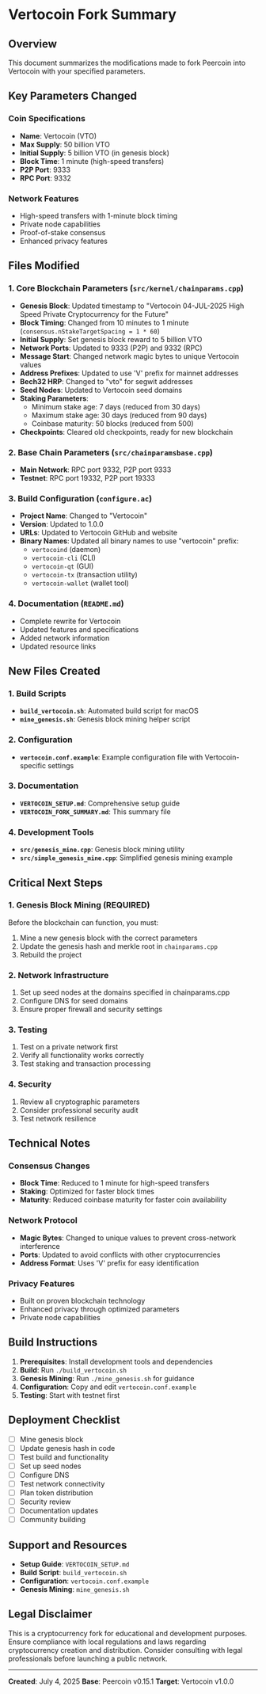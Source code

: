 # Vertocoin Fork Summary

## Overview

This document summarizes the modifications made to fork Peercoin into Vertocoin with your specified parameters.

## Key Parameters Changed

### Coin Specifications

- **Name**: Vertocoin (VTO)
- **Max Supply**: 50 billion VTO
- **Initial Supply**: 5 billion VTO (in genesis block)
- **Block Time**: 1 minute (high-speed transfers)
- **P2P Port**: 9333
- **RPC Port**: 9332

### Network Features

- High-speed transfers with 1-minute block timing
- Private node capabilities
- Proof-of-stake consensus
- Enhanced privacy features

## Files Modified

### 1. Core Blockchain Parameters (`src/kernel/chainparams.cpp`)

- **Genesis Block**: Updated timestamp to "Vertocoin 04-JUL-2025 High Speed Private Cryptocurrency for the Future"
- **Block Timing**: Changed from 10 minutes to 1 minute (`consensus.nStakeTargetSpacing = 1 * 60`)
- **Initial Supply**: Set genesis block reward to 5 billion VTO
- **Network Ports**: Updated to 9333 (P2P) and 9332 (RPC)
- **Message Start**: Changed network magic bytes to unique Vertocoin values
- **Address Prefixes**: Updated to use 'V' prefix for mainnet addresses
- **Bech32 HRP**: Changed to "vto" for segwit addresses
- **Seed Nodes**: Updated to Vertocoin seed domains
- **Staking Parameters**:
  - Minimum stake age: 7 days (reduced from 30 days)
  - Maximum stake age: 30 days (reduced from 90 days)
  - Coinbase maturity: 50 blocks (reduced from 500)
- **Checkpoints**: Cleared old checkpoints, ready for new blockchain

### 2. Base Chain Parameters (`src/chainparamsbase.cpp`)

- **Main Network**: RPC port 9332, P2P port 9333
- **Testnet**: RPC port 19332, P2P port 19333

### 3. Build Configuration (`configure.ac`)

- **Project Name**: Changed to "Vertocoin"
- **Version**: Updated to 1.0.0
- **URLs**: Updated to Vertocoin GitHub and website
- **Binary Names**: Updated all binary names to use "vertocoin" prefix:
  - `vertocoind` (daemon)
  - `vertocoin-cli` (CLI)
  - `vertocoin-qt` (GUI)
  - `vertocoin-tx` (transaction utility)
  - `vertocoin-wallet` (wallet tool)

### 4. Documentation (`README.md`)

- Complete rewrite for Vertocoin
- Updated features and specifications
- Added network information
- Updated resource links

## New Files Created

### 1. Build Scripts

- **`build_vertocoin.sh`**: Automated build script for macOS
- **`mine_genesis.sh`**: Genesis block mining helper script

### 2. Configuration

- **`vertocoin.conf.example`**: Example configuration file with Vertocoin-specific settings

### 3. Documentation

- **`VERTOCOIN_SETUP.md`**: Comprehensive setup guide
- **`VERTOCOIN_FORK_SUMMARY.md`**: This summary file

### 4. Development Tools

- **`src/genesis_mine.cpp`**: Genesis block mining utility
- **`src/simple_genesis_mine.cpp`**: Simplified genesis mining example

## Critical Next Steps

### 1. Genesis Block Mining (REQUIRED)

Before the blockchain can function, you must:

1. Mine a new genesis block with the correct parameters
2. Update the genesis hash and merkle root in `chainparams.cpp`
3. Rebuild the project

### 2. Network Infrastructure

1. Set up seed nodes at the domains specified in chainparams.cpp
2. Configure DNS for seed domains
3. Ensure proper firewall and security settings

### 3. Testing

1. Test on a private network first
2. Verify all functionality works correctly
3. Test staking and transaction processing

### 4. Security

1. Review all cryptographic parameters
2. Consider professional security audit
3. Test network resilience

## Technical Notes

### Consensus Changes

- **Block Time**: Reduced to 1 minute for high-speed transfers
- **Staking**: Optimized for faster block times
- **Maturity**: Reduced coinbase maturity for faster coin availability

### Network Protocol

- **Magic Bytes**: Changed to unique values to prevent cross-network interference
- **Ports**: Updated to avoid conflicts with other cryptocurrencies
- **Address Format**: Uses 'V' prefix for easy identification

### Privacy Features

- Built on proven blockchain technology
- Enhanced privacy through optimized parameters
- Private node capabilities

## Build Instructions

1. **Prerequisites**: Install development tools and dependencies
2. **Build**: Run `./build_vertocoin.sh`
3. **Genesis Mining**: Run `./mine_genesis.sh` for guidance
4. **Configuration**: Copy and edit `vertocoin.conf.example`
5. **Testing**: Start with testnet first

## Deployment Checklist

- [ ] Mine genesis block
- [ ] Update genesis hash in code
- [ ] Test build and functionality
- [ ] Set up seed nodes
- [ ] Configure DNS
- [ ] Test network connectivity
- [ ] Plan token distribution
- [ ] Security review
- [ ] Documentation updates
- [ ] Community building

## Support and Resources

- **Setup Guide**: `VERTOCOIN_SETUP.md`
- **Build Script**: `build_vertocoin.sh`
- **Configuration**: `vertocoin.conf.example`
- **Genesis Mining**: `mine_genesis.sh`

## Legal Disclaimer

This is a cryptocurrency fork for educational and development purposes. Ensure compliance with local regulations and laws regarding cryptocurrency creation and distribution. Consider consulting with legal professionals before launching a public network.

---

**Created**: July 4, 2025
**Base**: Peercoin v0.15.1
**Target**: Vertocoin v1.0.0
